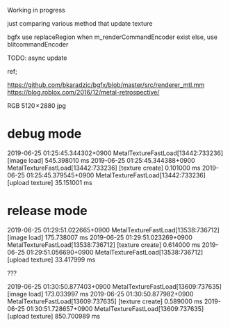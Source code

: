Working in progress


just comparing various method that update texture

bgfx use replaceRegion when m_renderCommandEncoder exist
else, use blitcommandEncoder

TODO: async update

ref; 

https://github.com/bkaradzic/bgfx/blob/master/src/renderer_mtl.mm
https://blog.roblox.com/2016/12/metal-retrospective/




RGB 5120 × 2880 jpg

# debug mode

2019-06-25 01:25:45.344302+0900 MetalTextureFastLoad[13442:733236] [image load] 545.398010 ms
2019-06-25 01:25:45.344388+0900 MetalTextureFastLoad[13442:733236] [texture create] 0.101000 ms
2019-06-25 01:25:45.379545+0900 MetalTextureFastLoad[13442:733236] [upload texture] 35.151001 ms

# release mode

2019-06-25 01:29:51.022665+0900 MetalTextureFastLoad[13538:736712] [image load] 175.738007 ms
2019-06-25 01:29:51.023269+0900 MetalTextureFastLoad[13538:736712] [texture create] 0.614000 ms
2019-06-25 01:29:51.056690+0900 MetalTextureFastLoad[13538:736712] [upload texture] 33.417999 ms

???

2019-06-25 01:30:50.877403+0900 MetalTextureFastLoad[13609:737635] [image load] 173.033997 ms
2019-06-25 01:30:50.877982+0900 MetalTextureFastLoad[13609:737635] [texture create] 0.589000 ms
2019-06-25 01:30:51.728657+0900 MetalTextureFastLoad[13609:737635] [upload texture] 850.700989 ms
